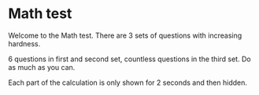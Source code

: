 # Math test

Welcome to the Math test.
There are 3 sets of questions with increasing hardness.

6 questions in first and second set, countless questions in the third set.
Do as much as you can.

Each part of the calculation is only shown for  2 seconds and then hidden.
